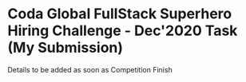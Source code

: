 # Coda Global FullStack Superhero Hiring Challenge - Dec'2020 Task (My Submission)

Details to be added as soon as Competition Finish

